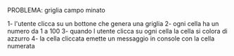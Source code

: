 PROBLEMA: griglia campo minato

1- l'utente clicca su un bottone che genera una griglia 
2- ogni cella ha un numero da 1 a 100
3- quando l utente clicca su ogni cella la cella si colora di azzurro
4- la cella cliccata emette un messaggio in console con la cella numerata